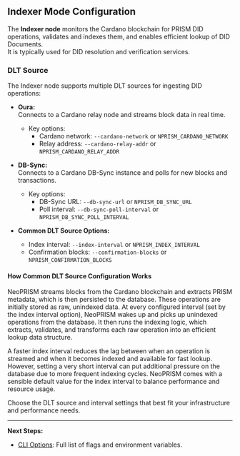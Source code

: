 ## Indexer Mode Configuration

The **Indexer node** monitors the Cardano blockchain for PRISM DID operations, validates and indexes them, and enables efficient lookup of DID Documents.  
It is typically used for DID resolution and verification services.

### DLT Source

The Indexer node supports multiple DLT sources for ingesting DID operations:

- **Oura:**  
  Connects to a Cardano relay node and streams block data in real time.
  - Key options: 
    - Cardano network: `--cardano-network` or `NPRISM_CARDANO_NETWORK`
    - Relay address: `--cardano-relay-addr` or `NPRISM_CARDANO_RELAY_ADDR`

- **DB-Sync:**  
  Connects to a Cardano DB-Sync instance and polls for new blocks and transactions.
  - Key options: 
    - DB-Sync URL: `--db-sync-url` or `NPRISM_DB_SYNC_URL`
    - Poll interval: `--db-sync-poll-interval` or `NPRISM_DB_SYNC_POLL_INTERVAL`

- **Common DLT Source Options:**  
  - Index interval: `--index-interval` or `NPRISM_INDEX_INTERVAL`
  - Confirmation blocks: `--confirmation-blocks` or `NPRISM_CONFIRMATION_BLOCKS`

#### How Common DLT Source Configuration Works

NeoPRISM streams blocks from the Cardano blockchain and extracts PRISM metadata, which is then persisted to the database. These operations are initially stored as raw, unindexed data. At every configured interval (set by the index interval option), NeoPRISM wakes up and picks up unindexed operations from the database. It then runs the indexing logic, which extracts, validates, and transforms each raw operation into an efficient lookup data structure.

A faster index interval reduces the lag between when an operation is streamed and when it becomes indexed and available for fast lookup. However, setting a very short interval can put additional pressure on the database due to more frequent indexing cycles. NeoPRISM comes with a sensible default value for the index interval to balance performance and resource usage.

Choose the DLT source and interval settings that best fit your infrastructure and performance needs.

---

**Next Steps:**
- [CLI Options](../references/cli-options.md): Full list of flags and environment variables.
